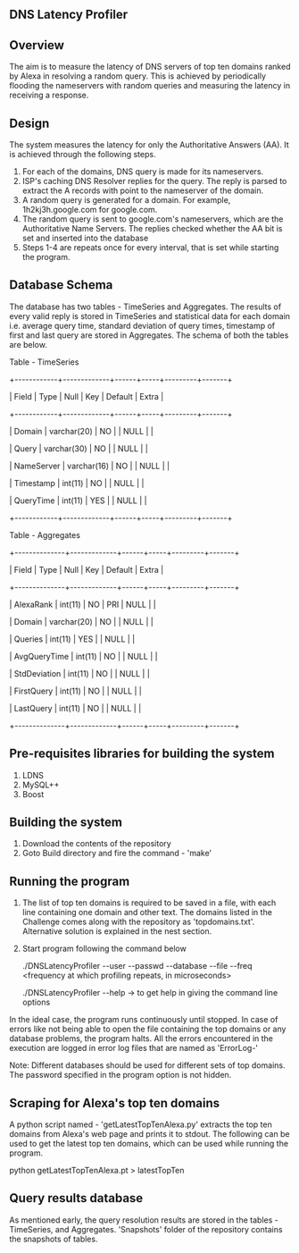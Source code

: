DNS Latency Profiler
----------------------------------------------
Overview
-------------
The aim is to measure the latency of DNS servers of top ten domains ranked by Alexa in resolving a random query. This is achieved by periodically flooding the nameservers with random queries and measuring the latency in receiving a response. 

Design
-------------
The system measures the latency for only the Authoritative Answers (AA). It is achieved through the following steps.
1. For each of the domains, DNS query is made for its nameservers. 
2. ISP's caching DNS Resolver replies for the query. The reply is parsed to extract the A records with point to the nameserver of the domain.
3. A random query is generated for a domain. For example, 1h2kj3h.google.com for google.com.
4. The random query is sent to google.com's nameservers, which are the Authoritative Name Servers. The replies checked whether the AA bit is set and inserted into the database
5. Steps 1-4 are repeats once for every interval, that is set while starting the program.

Database Schema
----------------------
The database has two tables - TimeSeries and Aggregates. The results of every valid reply is stored in TimeSeries and statistical data for each domain i.e. average query time, standard deviation of query times, timestamp of first and last query are stored in Aggregates. The schema of both the tables are below.

Table - TimeSeries


+------------+-------------+------+-----+---------+-------+

| Field      | Type        | Null | Key | Default | Extra |

+------------+-------------+------+-----+---------+-------+

| Domain     | varchar(20) | NO   |     | NULL    |       |

| Query      | varchar(30) | NO   |     | NULL    |       |

| NameServer | varchar(16) | NO   |     | NULL    |       |

| Timestamp  | int(11)     | NO   |     | NULL    |       |

| QueryTime  | int(11)     | YES  |     | NULL    |       |

+------------+-------------+------+-----+---------+-------+




Table - Aggregates


+--------------+-------------+------+-----+---------+-------+

| Field        | Type        | Null | Key | Default | Extra |

+--------------+-------------+------+-----+---------+-------+

| AlexaRank    | int(11)     | NO   | PRI | NULL    |       |

| Domain       | varchar(20) | NO   |     | NULL    |       |

| Queries      | int(11)     | YES  |     | NULL    |       |

| AvgQueryTime | int(11)     | NO   |     | NULL    |       |

| StdDeviation | int(11)     | NO   |     | NULL    |       |

| FirstQuery   | int(11)     | NO   |     | NULL    |       |

| LastQuery    | int(11)     | NO   |     | NULL    |       |

+--------------+-------------+------+-----+---------+-------+



Pre-requisites libraries for building the system
------------------------------------------------------------
1. LDNS
2. MySQL++
3. Boost


Building the system 
------------------------------------------------------------
1. Download the contents of the repository
2. Goto Build directory and fire the command - 'make'


Running the program
-------------------------------------------------------------
1. The list of top ten domains is required to be saved in a file, with each line containing one domain and other text. The domains listed in the Challenge comes along with the repository as 'topdomains.txt'. Alternative solution is explained in the nest section.
2. Start program following the command below

    ./DNSLatencyProfiler --user <MySQL user name> --passwd <MySQL password> --database <database name> --file <file containing the top domains> --freq <frequency at which profiling repeats, in microseconds>

    ./DNSLatencyProfiler --help -> to get help in giving the command line options
    
In the ideal case, the program runs continuously until stopped. In case of errors like not being able to open the file containing the top domains or any database problems, the program halts. All the errors encountered in the execution are logged in error log files that are named as 'ErrorLog-<TimeStamp>'

Note: Different databases should be used for different sets of top domains. The password specified in the program option is not hidden.


Scraping for Alexa's top ten domains
------------------------------------------------------------
A python script named - 'getLatestTopTenAlexa.py' extracts the top ten domains from Alexa's web page and prints it to stdout. The following can be used to get the latest top ten domains, which can be used while running the program.
  
  python getLatestTopTenAlexa.pt > latestTopTen


Query results database
-------------------------------------------
As mentioned early, the query resolution results are stored in the tables - TimeSeries, and Aggregates. 'Snapshots' folder of the repository contains the snapshots of tables.

